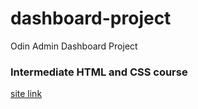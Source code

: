 # dashboard-project
Odin Admin Dashboard Project
### Intermediate HTML and CSS course
[site link](git@github.com:chucoyos/dashboard-project.git)
